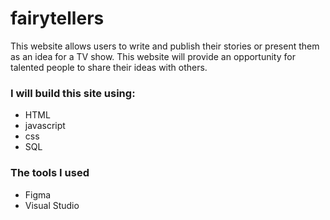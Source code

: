 # fairytellers

This website allows users to write and publish their stories or present them as an idea for a TV show. This website will provide an opportunity for talented people to share their ideas with others.

### I will build this site using:
- HTML
- javascript
- css
- SQL


### The tools I used
- Figma
- Visual Studio


#### 